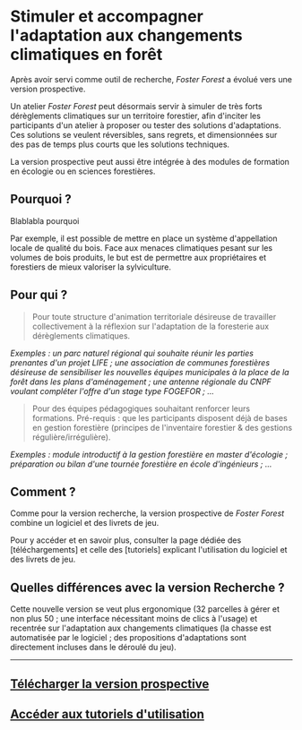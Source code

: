 # Stimuler et accompagner l'adaptation aux changements climatiques en forêt

Après avoir servi comme outil de recherche, _Foster Forest_ a évolué vers une version prospective.

Un atelier _Foster Forest_ peut désormais servir à simuler de très forts dérèglements climatiques sur un territoire forestier, afin d'inciter les participants d'un atelier à proposer ou tester des solutions d'adaptations. Ces solutions se veulent réversibles, sans regrets, et dimensionnées sur des pas de temps plus courts que les solutions techniques.

La version prospective peut aussi être intégrée à des modules de formation en écologie ou en sciences forestières.


## Pourquoi ?

Blablabla pourquoi

Par exemple, il est possible de mettre en place un système d'appellation locale de qualité du bois. Face aux menaces climatiques pesant sur les volumes de bois produits, le but est de permettre aux propriétaires et forestiers de mieux valoriser la sylviculture.


## Pour qui ?

> Pour toute structure d'animation territoriale désireuse de travailler collectivement à la réflexion sur l'adaptation de la foresterie aux dérèglements climatiques.

*Exemples : un parc naturel régional qui souhaite réunir les parties prenantes d'un projet LIFE ; une association de communes forestières désireuse de sensibiliser les nouvelles équipes municipales à la place de la forêt dans les plans d'aménagement ; une antenne régionale du CNPF voulant compléter l'offre d'un stage type FOGEFOR ; ...*

> Pour des équipes pédagogiques souhaitant renforcer leurs formations. Pré-requis : que les participants disposent déjà de bases en gestion forestière (principes de l'inventaire forestier & des gestions régulière/irrégulière).

*Exemples : module introductif à la gestion forestière en master d'écologie ; préparation ou bilan d'une tournée forestière en école d'ingénieurs ; ...*


## Comment ?

Comme pour la version recherche, la version prospective de _Foster Forest_ combine un logiciel et des livrets de jeu.

Pour y accéder et en savoir plus, consulter la page dédiée des [téléchargements] et celle des [tutoriels] explicant l'utilisation du logiciel et des livrets de jeu.

## Quelles différences avec la version Recherche ?

Cette nouvelle version se veut plus ergonomique (32 parcelles à gérer et non plus 50 ; une interface nécessitant moins de clics à l'usage) et recentrée sur l'adaptation aux changements climatiques (la chasse est automatisée par le logiciel ; des propositions d'adaptations sont directement incluses dans le déroulé du jeu).



* * *

## [Télécharger la version prospective](https://timotheefouqueray.github.io/fosterforest/prospective/telecharger-prospective)

## [Accéder aux tutoriels d'utilisation](https://timotheefouqueray.github.io/fosterforest/prospective/tutoriels)

